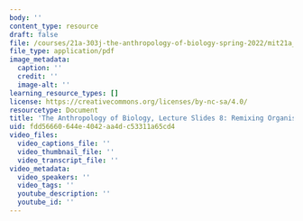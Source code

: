 ```yaml
---
body: ''
content_type: resource
draft: false
file: /courses/21a-303j-the-anthropology-of-biology-spring-2022/mit21a_303js22_lec8.pdf
file_type: application/pdf
image_metadata:
  caption: ''
  credit: ''
  image-alt: ''
learning_resource_types: []
license: https://creativecommons.org/licenses/by-nc-sa/4.0/
resourcetype: Document
title: 'The Anthropology of Biology, Lecture Slides 8: Remixing Organisms'
uid: fdd56660-644e-4042-aa4d-c53311a65cd4
video_files:
  video_captions_file: ''
  video_thumbnail_file: ''
  video_transcript_file: ''
video_metadata:
  video_speakers: ''
  video_tags: ''
  youtube_description: ''
  youtube_id: ''
---
```


